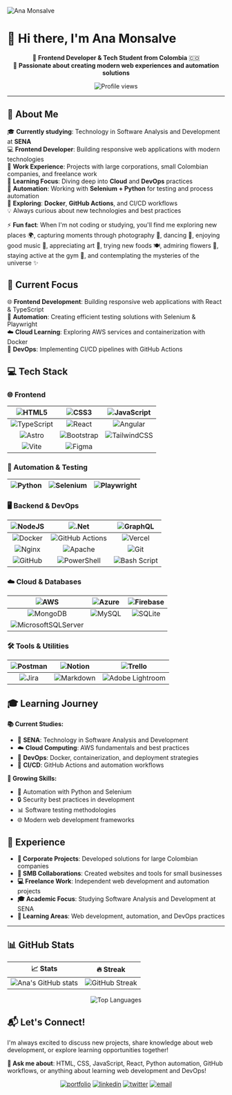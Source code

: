 ![Ana Monsalve](https://github.com/amonsalv/amonsalv/assets/91292255/fe9f46c4-e518-4026-89fe-de6f6385b41e)

# 👋 Hi there, I'm Ana Monsalve

<div align="center">

🎨 **Frontend Developer & Tech Student from Colombia** 🇨🇴  
🚀 **Passionate about creating modern web experiences and automation solutions**

![Profile views](https://komarev.com/ghpvc/?username=amonsalv&label=Profile%20views&color=0e75b6&style=flat)

</div>

---

## 💫 About Me

🎓 **Currently studying**: Technology in Software Analysis and Development at **SENA**  
💻 **Frontend Developer**: Building responsive web applications with modern technologies  
🏢 **Work Experience**: Projects with large corporations, small Colombian companies, and freelance work  
🔭 **Learning Focus**: Diving deep into **Cloud** and **DevOps** practices  
🐍 **Automation**: Working with **Selenium + Python** for testing and process automation  
🐳 **Exploring**: **Docker**, **GitHub Actions**, and CI/CD workflows  
💡 Always curious about new technologies and best practices

⚡ **Fun fact**: When I'm not coding or studying, you'll find me exploring new places 🌍, capturing moments through photography 📸, dancing 💃, enjoying good music 🎵, appreciating art 🎨, trying new foods 🍽️, admiring flowers 🌸, staying active at the gym 💪, and contemplating the mysteries of the universe ✨

## 🚀 Current Focus

🌐 **Frontend Development**: Building responsive web applications with React & TypeScript  
🤖 **Automation**: Creating efficient testing solutions with Selenium & Playwright  
☁️ **Cloud Learning**: Exploring AWS services and containerization with Docker  
🔄 **DevOps**: Implementing CI/CD pipelines with GitHub Actions  

## 💻 Tech Stack

### 🌐 Frontend
| ![HTML5](https://img.shields.io/badge/html5-%23E34F26.svg?style=for-the-badge&logo=html5&logoColor=white) | ![CSS3](https://img.shields.io/badge/css3-%231572B6.svg?style=for-the-badge&logo=css3&logoColor=white) | ![JavaScript](https://img.shields.io/badge/javascript-%23323330.svg?style=for-the-badge&logo=javascript&logoColor=%23F7DF1E) |
|:--:|:--:|:--:|
| ![TypeScript](https://img.shields.io/badge/typescript-%23007ACC.svg?style=for-the-badge&logo=typescript&logoColor=white) | ![React](https://img.shields.io/badge/react-%2320232a.svg?style=for-the-badge&logo=react&logoColor=%2361DAFB) | ![Angular](https://img.shields.io/badge/angular-%23DD0031.svg?style=for-the-badge&logo=angular&logoColor=white) |
| ![Astro](https://img.shields.io/badge/astro-%232C2052.svg?style=for-the-badge&logo=astro&logoColor=white) | ![Bootstrap](https://img.shields.io/badge/bootstrap-%238511FA.svg?style=for-the-badge&logo=bootstrap&logoColor=white) | ![TailwindCSS](https://img.shields.io/badge/tailwindcss-%2338B2AC.svg?style=for-the-badge&logo=tailwind-css&logoColor=white) |
| ![Vite](https://img.shields.io/badge/vite-%23646CFF.svg?style=for-the-badge&logo=vite&logoColor=white) | ![Figma](https://img.shields.io/badge/figma-%23F24E1E.svg?style=for-the-badge&logo=figma&logoColor=white) |  |

### 🐍 Automation & Testing
| ![Python](https://img.shields.io/badge/python-3670A0?style=for-the-badge&logo=python&logoColor=ffdd54) | ![Selenium](https://img.shields.io/badge/selenium-%234ea94b.svg?style=for-the-badge&logo=selenium&logoColor=white) | ![Playwright](https://img.shields.io/badge/playwright-%232EAD33.svg?style=for-the-badge&logo=playwright&logoColor=white) |
|:--:|:--:|:--:|

### 🖥️ Backend & DevOps
| ![NodeJS](https://img.shields.io/badge/node.js-6DA55F?style=for-the-badge&logo=node.js&logoColor=white) | ![.Net](https://img.shields.io/badge/.NET-5C2D91?style=for-the-badge&logo=.net&logoColor=white) | ![GraphQL](https://img.shields.io/badge/-GraphQL-E10098?style=for-the-badge&logo=graphql&logoColor=white) |
|:--:|:--:|:--:|
| ![Docker](https://img.shields.io/badge/docker-%230db7ed.svg?style=for-the-badge&logo=docker&logoColor=white) | ![GitHub Actions](https://img.shields.io/badge/github%20actions-%232671E5.svg?style=for-the-badge&logo=githubactions&logoColor=white) | ![Vercel](https://img.shields.io/badge/vercel-%23000000.svg?style=for-the-badge&logo=vercel&logoColor=white) |
| ![Nginx](https://img.shields.io/badge/nginx-%23009639.svg?style=for-the-badge&logo=nginx&logoColor=white) | ![Apache](https://img.shields.io/badge/apache-%23D42029.svg?style=for-the-badge&logo=apache&logoColor=white) | ![Git](https://img.shields.io/badge/git-%23F05033.svg?style=for-the-badge&logo=git&logoColor=white) |
| ![GitHub](https://img.shields.io/badge/github-%23121011.svg?style=for-the-badge&logo=github&logoColor=white) | ![PowerShell](https://img.shields.io/badge/PowerShell-%235391FE.svg?style=for-the-badge&logo=powershell&logoColor=white) | ![Bash Script](https://img.shields.io/badge/bash_script-%23121011.svg?style=for-the-badge&logo=gnu-bash&logoColor=white) |

### ☁️ Cloud & Databases
| ![AWS](https://img.shields.io/badge/AWS-%23FF9900.svg?style=for-the-badge&logo=amazon-aws&logoColor=white) | ![Azure](https://img.shields.io/badge/azure-%230072C6.svg?style=for-the-badge&logo=microsoftazure&logoColor=white) | ![Firebase](https://img.shields.io/badge/firebase-%23039BE5.svg?style=for-the-badge&logo=firebase) |
|:--:|:--:|:--:|
| ![MongoDB](https://img.shields.io/badge/MongoDB-%234ea94b.svg?style=for-the-badge&logo=mongodb&logoColor=white) | ![MySQL](https://img.shields.io/badge/mysql-4479A1.svg?style=for-the-badge&logo=mysql&logoColor=white) | ![SQLite](https://img.shields.io/badge/sqlite-%2307405e.svg?style=for-the-badge&logo=sqlite&logoColor=white) |
| ![MicrosoftSQLServer](https://img.shields.io/badge/Microsoft%20SQL%20Server-CC2927?style=for-the-badge&logo=microsoft%20sql%20server&logoColor=white) |  |  |

### 🛠️ Tools & Utilities
| ![Postman](https://img.shields.io/badge/Postman-FF6C37?style=for-the-badge&logo=postman&logoColor=white) | ![Notion](https://img.shields.io/badge/Notion-%23000000.svg?style=for-the-badge&logo=notion&logoColor=white) | ![Trello](https://img.shields.io/badge/Trello-%23026AA7.svg?style=for-the-badge&logo=Trello&logoColor=white) |
|:--:|:--:|:--:|
| ![Jira](https://img.shields.io/badge/jira-%230A0FFF.svg?style=for-the-badge&logo=jira&logoColor=white) | ![Markdown](https://img.shields.io/badge/markdown-%23000000.svg?style=for-the-badge&logo=markdown&logoColor=white) | ![Adobe Lightroom](https://img.shields.io/badge/Adobe%20Lightroom-31A8FF.svg?style=for-the-badge&logo=Adobe%20Lightroom&logoColor=white) |

## 🎓 Learning Journey

**📚 Current Studies:**
- 🏫 **SENA**: Technology in Software Analysis and Development
- ☁️ **Cloud Computing**: AWS fundamentals and best practices
- 🐳 **DevOps**: Docker, containerization, and deployment strategies
- 🔄 **CI/CD**: GitHub Actions and automation workflows

**🌱 Growing Skills:**
- 🤖 Automation with Python and Selenium
- 🔒 Security best practices in development
- 📊 Software testing methodologies
- 🌐 Modern web development frameworks

## 💼 Experience

- **🏢 Corporate Projects**: Developed solutions for large Colombian companies
- **🏪 SMB Collaborations**: Created websites and tools for small businesses
- **💻 Freelance Work**: Independent web development and automation projects
- **🎓 Academic Focus**: Studying Software Analysis and Development at SENA
- **🔧 Learning Areas**: Web development, automation, and DevOps practices

---

## 📊 GitHub Stats

<div align="center">

| 📈 Stats | 🔥 Streak |
|---------|-----------|
| ![Ana's GitHub stats](https://github-readme-stats.vercel.app/api?username=amonsalv&show_icons=true&theme=jolly&hide_border=false&include_all_commits=true&count_private=false) | ![GitHub Streak](https://github-readme-streak-stats.herokuapp.com/?user=amonsalv&theme=jolly&hide_border=false) |

![Top Languages](https://github-readme-stats.vercel.app/api/top-langs/?username=amonsalv&theme=jolly&hide_border=false&layout=compact&langs_count=8)

</div>

## 📬 Let's Connect!

I'm always excited to discuss new projects, share knowledge about web development, or explore learning opportunities together!

**💬 Ask me about**: HTML, CSS, JavaScript, React, Python automation, GitHub workflows, or anything about learning web development and DevOps!

<div align="center">

[![portfolio](https://img.shields.io/badge/Portfolio-000000?style=for-the-badge&logo=About.me&logoColor=white)](https://amonsalv-portfolio.vercel.app/) [![linkedin](https://img.shields.io/badge/linkedin-0A66C2?style=for-the-badge&logo=linkedin&logoColor=white)](https://www.linkedin.com/in/amonsalv/) [![twitter](https://img.shields.io/badge/twitter-1DA1F2?style=for-the-badge&logo=twitter&logoColor=white)](https://x.com/_amonsalv) [![email](https://img.shields.io/badge/email-D14836?style=for-the-badge&logo=gmail&logoColor=white)](mailto:amonsalv7@gmail.com)

</div>
